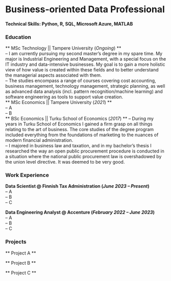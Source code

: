 # Business-oriented Data Professional

#### Technical Skills: Python, R, SQL, Microsoft Azure, MATLAB

### Education
** MSc Technology  ||  Tampere University (_Ongoing_) **         
– I am currently pursuing my second master’s degree in my spare time. My major is Industrial Engineering and Management, with a special focus on the IT industry and data-intensive businesses. My goal is to gain a more holistic view of how value is created within these fields and to better understand the managerial aspects associated with them.                              
– The studies encompass a range of courses covering cost accounting, business management, technology management, strategic planning, as well as advanced data analysis (incl. pattern recognition/machine learning) and software engineering as tools to support value creation.                          
** MSc Economics || Tampere University (_2021_) **          
– A            
– B               
** BSc Economics || Turku School of Economics (_2017_) **
– During my years in Turku School of Economics I gained a firm grasp on all things relating to the art of business. The core studies of the degree program included everything from the foundations of marketing to the nuances of modern financial administration.                      
– I majored in business law and taxation, and in my bachelor’s thesis I researched the way an open public procurement procedure is conducted in a situation where the national public procurement law is overshadowed by the union level directive. It was deemed to be very good.                      

### Work Experience
**Data Scientist @ Finnish Tax Administration (_June 2023 – Present_)**          
– A            
– B            
– C            

**Data Engineering Analyst @ Accenture (_February 2022 – June 2023_)**          
– A            
– B            
– C            

### Projects

** Project A **

** Project B **

** Project C **
